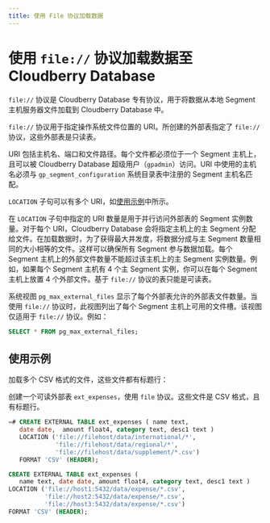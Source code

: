 ```yaml
---
title: 使用 File 协议加载数据
---
```


# 使用 `file://` 协议加载数据至 Cloudberry Database

`file://` 协议是 Cloudberry Database 专有协议，用于将数据从本地 Segment 主机服务器文件加载到 Cloudberry Database 中。

`file://` 协议用于指定操作系统文件位置的 URI。所创建的外部表指定了 `file://` 协议，这些外部表是只读表。

URI 包括主机名、端口和文件路径。每个文件都必须位于一个 Segment 主机上，且可以被 Cloudberry Database 超级用户（`gpadmin`）访问。URI 中使用的主机名必须与 `gp_segment_configuration` 系统目录表中注册的 Segment 主机名匹配。

`LOCATION` 子句可以有多个 URI，如[使用示例](#使用示例)中所示。

在 `LOCATION` 子句中指定的 URI 数量是用于并行访问外部表的 Segment 实例数量。对于每个 URI，Cloudberry Database 会将指定主机上的主 Segment 分配给文件。在加载数据时，为了获得最大并发度，将数据分成与主 Segment 数量相同的大小相等的文件。这样可以确保所有 Segment 参与数据加载。每个 Segment 主机上的外部文件数量不能超过该主机上的主 Segment 实例数量。例如，如果每个 Segment 主机有 4 个主 Segment 实例，你可以在每个 Segment 主机上放置 4 个外部文件。基于 `file://` 协议的表只能是可读表。

系统视图 `pg_max_external_files` 显示了每个外部表允许的外部表文件数量。当使用 `file://` 协议时，此视图列出了每个 Segment 主机上可用的文件槽。该视图仅适用于 `file://` 协议。例如：

```sql
SELECT * FROM pg_max_external_files;
```

## 使用示例

加载多个 CSV 格式的文件，这些文件都有标题行：

创建一个可读外部表 `ext_expenses`，使用 `file` 协议。这些文件是 CSV 格式，且有标题行。

```sql
=# CREATE EXTERNAL TABLE ext_expenses ( name text, 
   date date,  amount float4, category text, desc1 text ) 
   LOCATION ('file://filehost/data/international/*', 
             'file://filehost/data/regional/*',
             'file://filehost/data/supplement/*.csv')
   FORMAT 'CSV' (HEADER);
```

```sql
CREATE EXTERNAL TABLE ext_expenses (
   name text, date date, amount float4, category text, desc1 text ) 
LOCATION ('file://host1:5432/data/expense/*.csv', 
          'file://host2:5432/data/expense/*.csv', 
          'file://host3:5432/data/expense/*.csv') 
FORMAT 'CSV' (HEADER);
```
